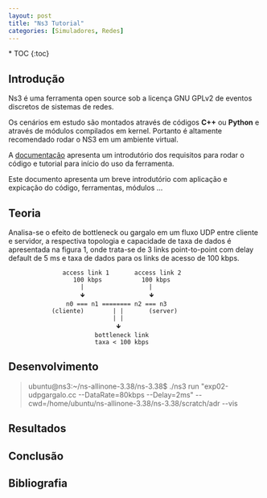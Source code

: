```yaml
---
layout: post
title: "Ns3 Tutorial"
categories: [Simuladores, Redes]
---
```


<nav class="toc-fixed" markdown="1">
* TOC
{:toc}
</nav>

## Introdução

Ns3 é uma ferramenta open source sob a licença GNU GPLv2 de eventos discretos de sistemas de redes.

Os cenários em estudo são montados através de códigos **C++** ou **Python** e através de módulos compilados em kernel. Portanto é altamente recomendado rodar o NS3 em um ambiente virtual.

A [documentação](https://www.nsnam.org/documentation/) apresenta um introdutório dos requisitos para rodar o código e tutorial para início do uso da ferramenta.

Este documento apresenta um breve introdutório com aplicação e expicação do código, ferramentas, módulos ...

## Teoria

Analisa-se o efeito de bottleneck ou gargalo em um fluxo UDP entre cliente e servidor, a respectiva topologia e capacidade de taxa de dados é apresentada na figura 1, onde trata-se de 3 links point-to-point com delay default de 5 ms e taxa de dados para os links de acesso de 100 kbps.


                   access link 1       access link 2
                      100 kbps           100 kbps
                        |                  |
                        🡻                  🡻
                    n0 === n1 ======== n2 === n3
                (cliente)        | |       (server)
                                 | |
                                  🡻
                            bottleneck link
                            taxa < 100 kbps




## Desenvolvimento

>  ubuntu@ns3:~/ns-allinone-3.38/ns-3.38$ ./ns3 run "exp02-udpgargalo.cc --DataRate=80kbps --Delay=2ms" --cwd=/home/ubuntu/ns-allinone-3.38/ns-3.38/scratch/adr --vis

## Resultados

## Conclusão

## Bibliografia